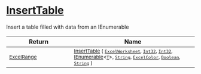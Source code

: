 # [InsertTable](./ExcelHelper-100663993.md)

Insert a table filled with data from an IEnumerable

| Return | Name | 
| --- | --- | 
| <sub>[ExcelRange](./ExcelHelper-100663993.md)</sub><img width=200/>| <sub>[InsertTable](./ExcelHelper-100663993.md) ( [`ExcelWorksheet`](./ExcelHelper-100663993.md), [`Int32`](https://docs.microsoft.com/en-us/dotnet/api/System.Int32), [`Int32`](https://docs.microsoft.com/en-us/dotnet/api/System.Int32), [IEnumerable](https://docs.microsoft.com/en-us/dotnet/api/System.Collections.Ienumerable)\<[`T`](./ExcelHelper-100663993.md)>, [`String`](https://docs.microsoft.com/en-us/dotnet/api/System.String), [`ExcelColor`](./../Excel/ExcelColor.md), [`Boolean`](https://docs.microsoft.com/en-us/dotnet/api/System.Boolean), [`String`](https://docs.microsoft.com/en-us/dotnet/api/System.String) )</sub>| <br>


